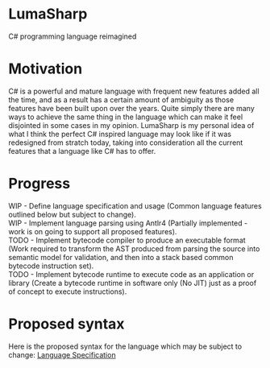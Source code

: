 # LumaSharp
C# programming language reimagined

# Motivation
C# is a powerful and mature language with frequent new features added all the time, and as a result has a certain amount of ambiguity as those features have been built upon over the years. Quite simply there are many ways to achieve the same thing in the language which can make it feel disjointed in some cases in my opinion. LumaSharp is my personal idea of what I think the perfect C# inspired language may look like if it was redesigned from stratch today, taking into consideration all the current features that a language like C# has to offer.

# Progress
WIP - Define language specification and usage (Common language features outlined below but subject to change).  
WIP - Implement language parsing using Antlr4 (Partially implemented - work is on going to support all proposed features).  
TODO - Implement bytecode compiler to produce an executable format (Work required to transform the AST produced from parsing the source into semantic model for validation, and then into a stack based common bytecode instruction set).  
TODO - Implement bytecode runtime to execute code as an application or library (Create a bytecode runtime in software only (No JIT) just as a proof of concept to execute instructions).  

# Proposed syntax
Here is the proposed syntax for the language which may be subject to change: [Language Specification](https://github.com/scottyboy805/LumaSharp/blob/f43f670e914320d4399f02a3af5fbfb467bf7472/LumaSharp%20Specification/Overview.md)

